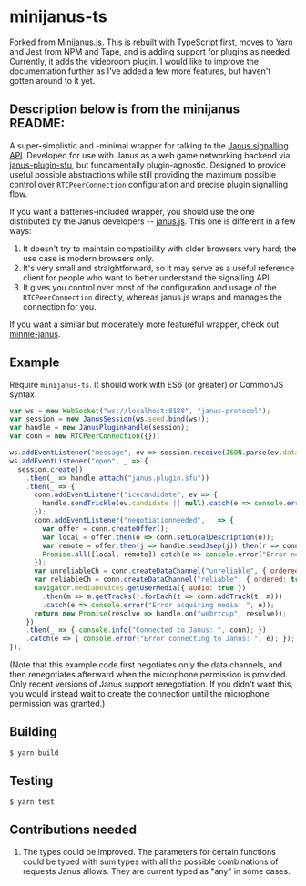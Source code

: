 # minijanus-ts

Forked from [Minijanus.js](https://github.com/mozilla/minijanus.js). This is rebuilt with TypeScript first, moves to Yarn and Jest from NPM and Tape, and is adding support for plugins as needed. Currently, it adds the videoroom plugin. I would like to improve the documentation further as I've added a few more features, but haven't gotten around to it yet.

## Description below is from the minijanus README:

A super-simplistic and -minimal wrapper for talking to the [Janus signalling API][api-docs]. Developed for use with
Janus as a web game networking backend via [janus-plugin-sfu][], but fundamentally plugin-agnostic. Designed to
provide useful possible abstractions while still providing the maximum possible control over `RTCPeerConnection`
configuration and precise plugin signalling flow.

If you want a batteries-included wrapper, you should use the one distributed by the Janus developers --
[janus.js][]. This one is different in a few ways:

1. It doesn't try to maintain compatibility with older browsers very hard; the use case is modern browsers only.
2. It's very small and straightforward, so it may serve as a useful reference client for people who want to better
   understand the signalling API.
3. It gives you control over most of the configuration and usage of the `RTCPeerConnection` directly, whereas janus.js
   wraps and manages the connection for you.

If you want a similar but moderately more featureful wrapper, check out [minnie-janus][].

[api-docs]: https://janus.conf.meetecho.com/docs/rest.html
[janus.js]: https://github.com/meetecho/janus-gateway/blob/master/html/janus.js
[janus-plugin-sfu]: https://github.com/mquander/janus-plugin-sfu
[minnie-janus]: https://github.com/michaelfranzl/minnie-janus

## Example

Require `minijanus-ts`. It should work with ES6 (or greater) or CommonJS syntax.

```javascript
var ws = new WebSocket("ws://localhost:8188", "janus-protocol");
var session = new JanusSession(ws.send.bind(ws));
var handle = new JanusPluginHandle(session);
var conn = new RTCPeerConnection({});

ws.addEventListener("message", ev => session.receive(JSON.parse(ev.data)));
ws.addEventListener("open", _ => {
  session.create()
    .then(_ => handle.attach("janus.plugin.sfu"))
    .then(_ => {
      conn.addEventListener("icecandidate", ev => {
        handle.sendTrickle(ev.candidate || null).catch(e => console.error("Error trickling ICE: ", e));
      });
      conn.addEventListener("negotiationneeded", _ => {
        var offer = conn.createOffer();
        var local = offer.then(o => conn.setLocalDescription(o));
        var remote = offer.then(j => handle.sendJsep(j)).then(r => conn.setRemoteDescription(r.jsep));
        Promise.all([local, remote]).catch(e => console.error("Error negotiating offer: ", e));
      });
      var unreliableCh = conn.createDataChannel("unreliable", { ordered: false, maxRetransmits: 0 });
      var reliableCh = conn.createDataChannel("reliable", { ordered: true });
      navigator.mediaDevices.getUserMedia({ audio: true })
        .then(m => m.getTracks().forEach(t => conn.addTrack(t, m)))
        .catch(e => console.error("Error acquiring media: ", e));
      return new Promise(resolve => handle.on("webrtcup", resolve));
    })
    .then(_ => { console.info("Connected to Janus: ", conn); })
    .catch(e => { console.error("Error connecting to Janus: ", e); });
});
```

(Note that this example code first negotiates only the data channels, and then renegotiates afterward when the
microphone permission is provided. Only recent versions of Janus support renegotiation. If you didn't want this, you
would instead wait to create the connection until the microphone permission was granted.)

## Building

```
$ yarn build
```

## Testing

```
$ yarn test
```

## Contributions needed
1. The types could be improved. The parameters for certain functions could be typed with sum types with all the possible combinations of requests Janus allows. They are current typed as "any" in some cases.